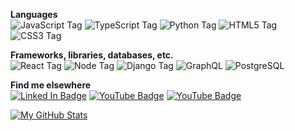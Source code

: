 **Languages**    
![JavaScript Tag](https://img.shields.io/badge/JavaScript-323330?style=for-the-badge&logo=javascript&logoColor=F7DF1E)
![TypeScript Tag](https://img.shields.io/badge/TypeScript-007ACC?style=for-the-badge&logo=typescript&logoColor=white)
![Python Tag](https://img.shields.io/badge/Python-FFD43B?style=for-the-badge&logo=python&logoColor=darkgreen)
![HTML5 Tag](https://img.shields.io/badge/HTML5-E34F26?style=for-the-badge&logo=html5&logoColor=white)
![CSS3 Tag](https://img.shields.io/badge/CSS3-1572B6?style=for-the-badge&logo=css3&logoColor=white)    

**Frameworks, libraries, databases, etc.**    
![React Tag](https://img.shields.io/badge/React-20232A?style=for-the-badge&logo=react&logoColor=61DAFB) 
![Node Tag](https://img.shields.io/badge/Node.js-339933?style=for-the-badge&logo=nodedotjs&logoColor=white) 
![Django Tag](https://img.shields.io/badge/Django-092E20?style=for-the-badge&logo=django&logoColor=green) 
![GraphQL](https://img.shields.io/badge/GraphQl-E10098?style=for-the-badge&logo=graphql&logoColor=white) 
![PostgreSQL](https://img.shields.io/badge/PostgreSQL-316192?style=for-the-badge&logo=postgresql&logoColor=white) 


**Find me elsewhere**  
[![Linked In Badge](https://img.shields.io/badge/LinkedIn-0077B5?style=for-the-badge&logo=linkedin&logoColor=white)](https://www.linkedin.com/in/will-ward-65234a170/)
[![YouTube Badge](https://img.shields.io/badge/YouTube-FF0000?style=for-the-badge&logo=youtube&logoColor=white)](https://www.youtube.com/channel/UCroJckuB_ohjtZUewCv0Ukw)
[![YouTube Badge](https://img.shields.io/badge/Stack_Overflow-FE7A16?style=for-the-badge&logo=stack-overflow&logoColor=white)](https://stackoverflow.com/users/10262432/will-ward)


[![My GitHub Stats](https://github-readme-stats.vercel.app/api/?username=willjw3&count_private=false&theme=tokyonight&showicons=true)]()






<!--
**willjw3/willjw3** is a ✨ _special_ ✨ repository because its `README.md` (this file) appears on your GitHub profile.

Here are some ideas to get you started:

- 🔭 I’m currently working on ...
- 🌱 I’m currently learning ...
- 👯 I’m looking to collaborate on ...
- 🤔 I’m looking for help with ...
- 💬 Ask me about ...
- 📫 How to reach me: ...
- 😄 Pronouns: ...
- ⚡ Fun fact: ...
-->
